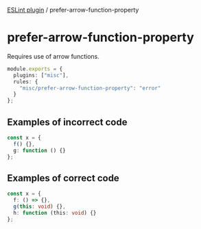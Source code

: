 [ESLint plugin](https://ilyub.github.io/eslint-plugin-misc/) / prefer-arrow-function-property

# prefer-arrow-function-property

Requires use of arrow functions.

```ts
module.exports = {
  plugins: ["misc"],
  rules: {
    "misc/prefer-arrow-function-property": "error"
  }
};
```

## Examples of incorrect code

```ts
const x = {
  f() {},
  g: function () {}
};
```

## Examples of correct code

```ts
const x = {
  f: () => {},
  g(this: void) {},
  h: function (this: void) {}
};
```